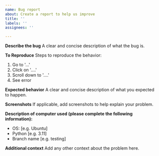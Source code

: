 ```yaml
---
name: Bug report
about: Create a report to help us improve
title: ''
labels: ''
assignees: ''

---
```


**Describe the bug**
A clear and concise description of what the bug is.

**To Reproduce**
Steps to reproduce the behavior:
1. Go to '...'
2. Click on '....'
3. Scroll down to '....'
4. See error

**Expected behavior**
A clear and concise description of what you expected to happen.

**Screenshots**
If applicable, add screenshots to help explain your problem.

**Description of computer used (please complete the following information):**
 - OS: [e.g. Ubuntu]
 - Python [e.g. 3.11]
 - Branch name [e.g. testing]

**Additional context**
Add any other context about the problem here.
